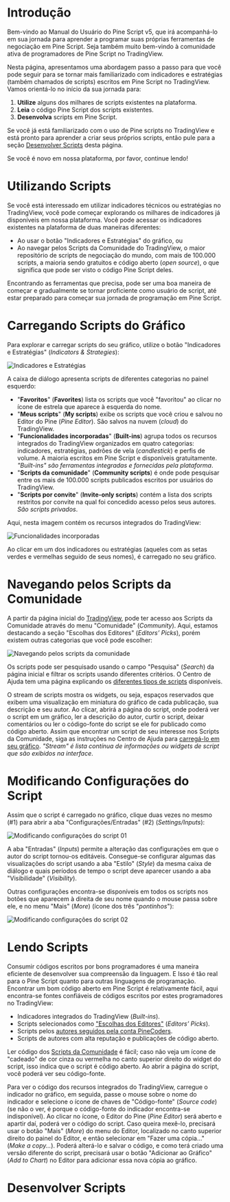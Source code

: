 
# Introdução

Bem-vindo ao Manual do Usuário do Pine Script v5, que irá acompanhá-lo em sua jornada para aprender a programar suas próprias ferramentas de negociação em Pine Script.
Seja também muito bem-vindo à comunidade ativa de programadores de Pine Script no TradingView.

Nesta página, apresentamos uma abordagem passo a passo para que você pode seguir para se tornar mais familiarizado com indicadores e estratégias (também chamados de scripts) escritos em Pine Script no TradingView. Vamos orientá-lo no início da sua jornada para:

1. __Utilize__ alguns dos milhares de scripts existentes na plataforma.
2. __Leia__ o código Pine Script dos scripts existentes.
3. __Desenvolva__ scripts em Pine Script.

Se você já está familiarizado com o uso de Pine scripts no TradingView e está pronto para aprender a criar seus próprios scripts, então pule para a seção [Desenvolver Scripts](01_primeiros_passos.md#desenvolver-scripts) desta página.

Se você é novo em nossa plataforma, por favor, continue lendo!


# Utilizando Scripts

Se você está interessado em utilizar indicadores técnicos ou estratégias no TradingView, você pode começar explorando os milhares de indicadores já disponíveis em nossa plataforma.
Você pode acessar os indicadores existentes na plataforma de duas maneiras diferentes:

* Ao usar o botão "Indicadores e Estratégias" do gráfico, ou
* Ao navegar pelos Scripts da Comunidade do TradingView, o maior repositório de scripts de negociação do mundo, com mais de 100.000 scripts, a maioria sendo gratuitos e código aberto (_open source_), o que significa que pode ser visto o código Pine Script deles.

Encontrando as ferramentas que precisa, pode ser uma boa maneira de começar e gradualmente se tornar proficiente como usuário de script, até estar preparado para começar sua jornada de programação em Pine Script.


# Carregando Scripts do Gráfico

Para explorar e carregar scripts do seu gráfico, utilize o botão "Indicadores e Estratégias" (_Indicators & Strategies_):

![Indicadores e Estratégias](./imgs/FirstSteps-LoadingScriptsFromTheChart-01.png)


A caixa de diálogo apresenta scripts de diferentes categorias no painel esquerdo:

* "__Favoritos__" (__Favorites__) lista os scripts que você "favoritou" ao clicar no ícone de estrela que aparece à esquerda do nome.
* "__Meus scripts__" (__My scripts__) exibe os scripts que você criou e salvou no Editor do Pine (_Pine Editor_). São salvos na nuvem (_cloud_) do TradingView.
* "__Funcionalidades incorporadas__" (__Built-ins__) agrupa todos os recursos integrados do TradingView organizados em quatro categorias: indicadores, estratégias, padrões de vela (_candlestick_) e perfis de volume. A maioria escritos em Pine Script e disponíveis gratuitamente. _"Built-ins" são ferramentas integradas e fornecidas pela plataforma_.
* "__Scripts da comunidade__" (__Community scripts__) é onde pode pesquisar entre os mais de 100.000 scripts publicados escritos por usuários do TradingView.
* "__Scripts por convite__" (__Invite-only scripts__) contém a lista dos scripts restritos por convite na qual foi concedido acesso pelos seus autores. _São scripts privados_.

Aqui, nesta imagem contém os recursos integrados do TradingView:

![Funcionalidades incorporadas](./imgs/FirstSteps-LoadingScriptsFromTheChart-02.png)

Ao clicar em um dos indicadores ou estratégias (aqueles com as setas verdes e vermelhas seguido de seus nomes), é carregado no seu gráfico.


# Navegando pelos Scripts da Comunidade

A partir da página inicial do [TradingView](https://www.tradingview.com), pode ter acesso aos Scripts da Comunidade através do menu "Comunidade" (_Community_).
Aqui, estamos destacando a seção "Escolhas dos Editores" (_Editors’ Picks_), porém existem outras categorias que você pode escolher:

![Navegando pelos scripts da comunidade](./imgs/FirstSteps-BrowsingCommunityScripts-01.png)

Os scripts pode ser pesquisado usando o campo "Pesquisa" (_Search_) da página inicial e filtrar os scripts usando diferentes critérios.
O Centro de Ajuda tem uma página explicando os [diferentes tipos de scripts](https://www.tradingview.com/support/solutions/43000558522) disponíveis.

O stream de scripts mostra os widgets, ou seja, espaços reservados que exibem uma visualização em miniatura do gráfico de cada publicação, sua descrição e seu autor.
Ao clicar, abrirá a página do script, onde poderá ver o script em um gráfico, ler a descrição do autor, curtir o script, deixar comentários ou ler o código-fonte do script se ele for publicado como código aberto.
Assim que encontrar um script de seu interesse nos Scripts da Comunidade, siga as instruções no Centro de Ajuda para [carregá-lo em seu gráfico](https://www.tradingview.com/support/solutions/43000555216).
_"Stream" é lista contínua de informações ou widgets de script que são exibidos na interface_.


# Modificando Configurações do Script

Assim que o script é carregado no gráfico, clique duas vezes no mesmo (#1) para abrir a aba "Configurações/Entradas" (#2) (_Settings/Inputs_):

![Modificando configurações do script 01](./imgs/FirstSteps-ChangingScriptSettings-01.png)

A aba "Entradas" (_Inputs_) permite a alteração das configurações em que o autor do script tornou-os editáveis.
Consegue-se configurar algumas das visualizações do script usando a aba "Estilo" (_Style_) da mesma caixa de diálogo e quais períodos de tempo o script deve aparecer usando a aba "Visibilidade" (_Visibility_).

Outras configurações encontra-se disponíveis em todos os scripts nos botões que aparecem à direita de seu nome quando o mouse passa sobre ele, e no menu "Mais" (_More_) (ícone dos três "_pontinhos_"):

![Modificando configurações do script 02](./imgs/FirstSteps-ChangingScriptSettings-02.png)


# Lendo Scripts

Consumir códigos escritos por bons programadores é uma maneira eficiente de desenvolver sua compreensão da linguagem.
E Isso é tão real para o Pine Script quanto para outras linguagens de programação.
Encontrar um bom código aberto em Pine Script é relativamente fácil, aqui encontra-se fontes confiáveis de códigos escritos por estes programadores no TradingView:

* Indicadores integrados do TradingView (_Built-ins_).
* Scripts selecionados como ["Escolhas dos Editores"](https://www.tradingview.com/scripts/editors-picks) (_Editors’ Picks_).
* Scripts pelos [autores seguidos pela conta PineCoders](https://www.tradingview.com/u/PineCoders/#following-people).
* Scripts de autores com alta reputação e publicações de código aberto.

Ler código dos [Scripts da Comunidade](https://www.tradingview.com/scripts) é fácil; caso não veja um ícone de "cadeado" de cor cinza ou vermelha no canto superior direito do widget do script, isso indica que o script é código aberto. Ao abrir a página do script, você poderá ver seu código-fonte.

Para ver o código dos recursos integrados do TradingView, carregue o indicador no gráfico, em seguida, passe o mouse sobre o nome do indicador e selecione o ícone de chaves de "Código-fonte" (_Source code_) (se não o ver, é porque o código-fonte do indicador encontra-se indisponível).
Ao clicar no ícone, o Editor do Pine (_Pine Editor_) será aberto e apartir daí, poderá ver o código do script. Caso queira mexê-lo, precisará usar o botão "Mais" (_More_) do menu do Editor, localizado no canto superior direito do painel do Editor, e então selecionar em "Fazer uma cópia..." (_Make a copy…_).
Poderá alterá-lo e salvar o código, e como terá criado uma versão diferente do script, precisará usar o botão "Adicionar ao Gráfico" (_Add to Chart_) no Editor para adicionar essa nova cópia ao gráfico.






# Desenvolver Scripts



